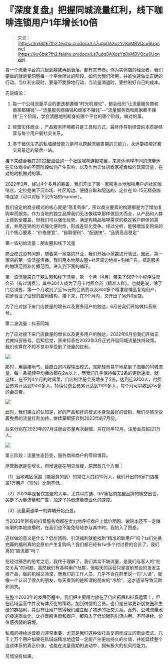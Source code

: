 # 『深度复盘』把握同城流量红利，线下咖啡连锁用户1年增长10倍

> 来源：[https://kv6btk7fh2.feishu.cn/docx/Ls7udq0AXozYz8xMBVQcu6Uqnwe](https://kv6btk7fh2.feishu.cn/docx/Ls7udq0AXozYz8xMBVQcu6Uqnwe)

每一个流量平台的兴起到鼎盛再到衰落，都有其节奏。作为实体店的经营者，我们要做的就是要洞察每一个平台所处的阶段，如何为我们所用，并能快速做出正确的行动。当红利出现时，要毫不犹豫地行动，当流量消退时，要控制好自己的成本。

先说结论：

1.  每一个公域流量平台的更迭都遵循“时光机理论”，都会经历“让流量服务商和商家都赚钱”—“流量服务商赚钱和商家不赚钱”—“流量服务商和商家都不赚钱”三个阶段，学会清醒地判断身处哪个平台的哪个阶段，做对的事。

1.  经营实体商业 ，产品服务环境都只是工具和方式，最终传导到经营的本质是经营与每个用户弱社交关系。

1.  基于微信生态的私域经营能力是可以跨越流量周期的元能力，永远要把控好离交易最近的最后一站。

接下来结合我在2022起盘做的一个社区咖啡连锁项目，来具体阐释不同的流量池在实体商业的不同阶段如何产生影响，以及作为实体店商家视角如何驾驭流量，在对的时机做对的事。

2022年3月，经过4个多月的筹备，我们开出了第一家服务本地咖啡用户的社区咖啡店，定位是做下沉市场、社区周边、便捷自取和配送的、定价在10-15元精品咖啡连锁（可以对标下沉市场的manner）。

我们设定的商业模式的核心就是“高复购率”，所以商业要素的构建都是为了增加复购率而服务。作为当地的独立品牌我们无法像瑞幸那样做到大而全，从产品和人群上做到全覆盖，但我们可以强化优势，满足有精品咖啡需求的稳定客户群体的需求，并用连锁的方式强化便利性，形成差异化竞争。经过分析，能够增加复购率的几个核心要素：“价格便宜”、“自取便利”、“配送快”、“品质高且稳定”

第一波初始流量：朋友圈和线下流量

商业模式没有问题，随着第一家店的开业，我们开始小范围进行验证。因此，第一家店的第一波流量传播，我们用本地朋友圈+社区周边地推+电梯广告，框定服务的物理范围和传播范围。进入到下面的循环。

第一波流量来自于朋友圈和线下流量，第一个月（4月）带来了687个小程序注册会员（有过消费），其中304人成为了月卡付费会员（精准人群）。也就是说，除了门店销售，第一个月收到了近1w元的会员费以及300多个精准咖啡高复购用户，初步验证了设想的盈利结构，接下来，在3个月内，又开出了另外3家店。

为了应对接下来门店数量的增长以及更多用户的触达，6月份我们开始做抖音账号。

第二波流量：抖音同城

为了应对接下来门店数量的增长以及更多用户的触达，2022年6月份我们开始正式做抖音账号。后知后觉，原来抖音在2022年3月正式开启同城流量扶持政策。我们也算在不知不觉中享受到了流量的红利。

![](img/0b1c8b78b0cd34f998045b74ca190762.png)

那时，用最接地气、最直白的内容输出模式，就能轻而易举地拿到了海量的同城流量，每一条视频平均播放都在2w以上，而我们几乎保持每天2条的更新速度。就这样，在不到4个月的时间里，门店的注册会员增长了5倍，达到近3200人，付费会员累计达到1500多人，持续付费会员累计达到1100多人，每个月可以收到3w多的会员费。

![](img/6f08f4bdbad6d570e3b39bb8b454eb18.png)

此时，我们建立的认知是，好的产品和好的模式本身就最好的营销，我们尽情享受着免费的流量红利加持，继续蒙眼狂奔到2023年的7月份。

后来分别在2023年的7月注册会员量再次翻倍、并在同年12月，注册会员超过1万人。

![](img/19aedd550db1d56188b2d3f0db61d867.png)

第三阶段：流量生态巨变，服务商和商户的零和博弈。

尽管数据是在增长，但增速是在明显放缓，原因有几个方面：

（1）当地城区范围（能服务的到）的常住人口约10万人，我们开出的6家门店覆盖1万用户（10%）比例不低。

（2）2023年是餐饮加盟的大年，尤其以库迪、t97等招商加盟品牌的横空出世，买走了大量流量和广告，加速了抖音流量商业化的速度。

（3）流量渠道单一的弊端开始凸显。

当2023年所有的抖音服务商都在卖力地呼吁商户上低价团购、做赔本还不一定赚吆喝的本地直播时，在我们也不能免俗地参与其中时，我陷入了困惑。

这样做的意义是什么？低价团购、引流福利就能找到“精准的新用户”吗？ta们兑换完薅的福利真的会原价产生复购吗？我们都已经有1w多个付过费的会员了，我们真的“缺流量”吗？

在经过痛苦的思考之后，我终于理解了，我们其实不缺流量，是我们与客人的“社交关系”的问题。虽然我们有各种用户社群，但每天的运营只是提前预设的发发主推产品，做的机械又冷漠，而我们的工作人员，几乎不会在群里说一句“人话”，就像一个认识了很久的朋友，每天看到的是所谓的朋友的“冷脸”，这才逐渐导致沉默和流失。

在整个2023年的发展历程中，我们把主要精力放在了门店拓展和抖音运营上，但在私域运营中并没有体系化的策略，加到微信的会员，也只是日常更新朋友圈和生硬的群福利，并没有让用户觉得我们建立起了初步的社交关系。此外，公域流量池的极速商业化，让抖音服务商和商户，都陷入了低价团购引流内卷、不可持续、价值感很弱的窘境。

私域的持续运营能力非常重要，尤其是我们这种依托高复购而成立的商业模式。几千上万个用户如果在私域端精准地运营一定能产生更加持久的价值，并能延续整个连锁体系的真正价值。也能在流量周期的波动中，拥有极大的抗风险能力。

可惜没有如果。